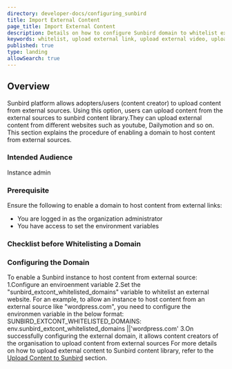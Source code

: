 ```yaml
---
directory: developer-docs/configuring_sunbird
title: Import External Content 
page_title: Import External Content
description: Details on how to configure Sunbird domain to whitelist external domains
keywords: whitelist, upload external link, upload external video, upload other than youtube
published: true
type: landing
allowSearch: true
---
```

## Overview
Sunbird platform allows adopters/users (content creator) to upload content from external sources. Using this option, users can upload content from the external sources to sunbird content library.They can upload external content from different websites such as youtube, Dailymotion and so on. This section explains the procedure of enabling a domain to host content from external sources. 

### Intended Audience
Instance admin

### Prerequisite
Ensure the following to enable a domain to host content from external links:

- You are logged in as the organization administrator
- You have access to set the environment variables

### Checklist before Whitelisting a Domain

<Will be taken care by legal team>

### Configuring the Domain

To enable a Sunbird instance to host content from external source:
1.Configure an enviroenment variable
2.Set the "sunbird_extcont_whitelisted_domains" variable to whitelist an external website. For an example, to allow an instance to host content from an external source like "wordpress.com", you need to configure the environmen variable in the below format:
SUNBIRD_EXTCONT_WHITELISTED_DOMAINS: env.sunbird_extcont_whitelisted_domains ||'wordpress.com'
3.On successfully configuring the external domain, it allows content creators of the organisation to upload content from external sources
For more details on how to upload external content to Sunbird content library, refer to the [Upload Content to Sunbird](http://www.sunbird.org/features-documentation/upload/) section.

